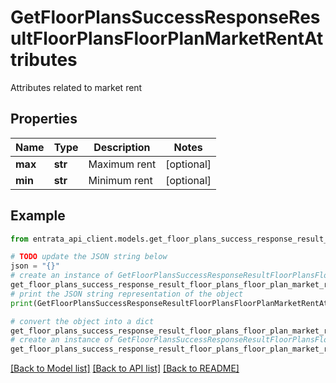 # GetFloorPlansSuccessResponseResultFloorPlansFloorPlanMarketRentAttributes

Attributes related to market rent

## Properties

Name | Type | Description | Notes
------------ | ------------- | ------------- | -------------
**max** | **str** | Maximum rent | [optional] 
**min** | **str** | Minimum rent | [optional] 

## Example

```python
from entrata_api_client.models.get_floor_plans_success_response_result_floor_plans_floor_plan_market_rent_attributes import GetFloorPlansSuccessResponseResultFloorPlansFloorPlanMarketRentAttributes

# TODO update the JSON string below
json = "{}"
# create an instance of GetFloorPlansSuccessResponseResultFloorPlansFloorPlanMarketRentAttributes from a JSON string
get_floor_plans_success_response_result_floor_plans_floor_plan_market_rent_attributes_instance = GetFloorPlansSuccessResponseResultFloorPlansFloorPlanMarketRentAttributes.from_json(json)
# print the JSON string representation of the object
print(GetFloorPlansSuccessResponseResultFloorPlansFloorPlanMarketRentAttributes.to_json())

# convert the object into a dict
get_floor_plans_success_response_result_floor_plans_floor_plan_market_rent_attributes_dict = get_floor_plans_success_response_result_floor_plans_floor_plan_market_rent_attributes_instance.to_dict()
# create an instance of GetFloorPlansSuccessResponseResultFloorPlansFloorPlanMarketRentAttributes from a dict
get_floor_plans_success_response_result_floor_plans_floor_plan_market_rent_attributes_from_dict = GetFloorPlansSuccessResponseResultFloorPlansFloorPlanMarketRentAttributes.from_dict(get_floor_plans_success_response_result_floor_plans_floor_plan_market_rent_attributes_dict)
```
[[Back to Model list]](../README.md#documentation-for-models) [[Back to API list]](../README.md#documentation-for-api-endpoints) [[Back to README]](../README.md)


